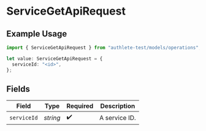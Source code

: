 # ServiceGetApiRequest

## Example Usage

```typescript
import { ServiceGetApiRequest } from "authlete-test/models/operations";

let value: ServiceGetApiRequest = {
  serviceId: "<id>",
};
```

## Fields

| Field              | Type               | Required           | Description        |
| ------------------ | ------------------ | ------------------ | ------------------ |
| `serviceId`        | *string*           | :heavy_check_mark: | A service ID.      |